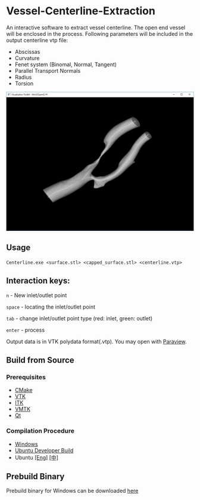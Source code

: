 # Vessel-Centerline-Extraction
An interactive software to extract vessel centerline. The open end vessel will be enclosed in the process. Following parameters will be included in the output centerline vtp file:

- Abscissas
- Curvature
- Fenet system (Binomal, Normal, Tangent)
- Parallel Transport Normals
- Radius
- Torsion

![alt text](./doc/img/result_large.jpg "Result")

## Usage
`Centerline.exe <surface.stl> <capped_surface.stl> <centerline.vtp>`

## Interaction keys:
`n` - New inlet/outlet point

`space` - locating the inlet/outlet point

`tab` - change inlet/outlet point type (red: inlet, green: outlet)

`enter` - process

Output data is in VTK polydata format(.vtp). You may open with [Paraview](https://www.paraview.org/).

## Build from Source
### Prerequisites
- [CMake](https://cmake.org/)
- [VTK](https://github.com/Kitware/VTK.git)
- [ITK](https://github.com/InsightSoftwareConsortium/ITK.git)
- [VMTK](https://github.com/vmtk/vmtk)
- [Qt](https://www.qt.io/)

### Compilation Procedure
- [Windows](./doc/build-en.md)
- [Ubuntu Developer Build](./doc/build-en.md)
- Ubuntu [\[Eng\]](./doc/build-ubuntu-en.md) [\[中\]](https://github.com/jackyko1991/Vessel-Centerline-Extraction/issues/2)

## Prebuild Binary
Prebuild binary for Windows can be downloaded [here](https://github.com/jackyko1991/Vessel-Centerline-Extraction/releases)